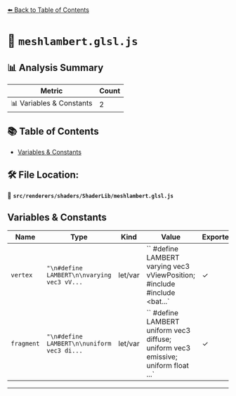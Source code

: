 [⬅️ Back to Table of Contents](../../../../index.md)

# 📄 `meshlambert.glsl.js`

## 📊 Analysis Summary

| Metric | Count |
|--------|-------|
| 📊 Variables & Constants | 2 |

## 📚 Table of Contents

- [Variables & Constants](#variables-constants)

## 🛠️ File Location:
📂 **`src/renderers/shaders/ShaderLib/meshlambert.glsl.js`**

## Variables & Constants

| Name | Type | Kind | Value | Exported |
|------|------|------|-------|----------|
| `vertex` | `"\n#define LAMBERT\n\nvarying vec3 vV...` | let/var | `` #define LAMBERT varying vec3 vViewPosition; #include <common> #include <bat...` | ✓ |
| `fragment` | `"\n#define LAMBERT\n\nuniform vec3 di...` | let/var | `` #define LAMBERT uniform vec3 diffuse; uniform vec3 emissive; uniform float ...` | ✓ |


---